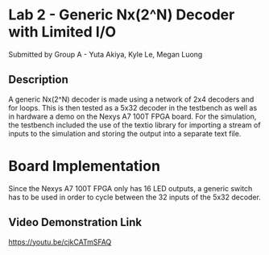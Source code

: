 # Lab 2 - Generic Nx(2^N) Decoder with Limited I/O
Submitted by Group A - Yuta Akiya, Kyle Le, Megan Luong

## Description
 A generic Nx(2^N) decoder is made using a network of 2x4 decoders and for loops. This is then tested as a 5x32 decoder in the testbench as well as in hardware a demo on the Nexys A7 100T FPGA board.
 For the simulation, the testbench included the use of the textio library for importing a stream of inputs to the simulation and storing the output into a separate text file.

# Board Implementation
Since the Nexys A7 100T FPGA only has 16 LED outputs, a generic switch has to be used in order to cycle between the 32 inputs of the 5x32 decoder.

## Video Demonstration Link
https://youtu.be/cjkCATmSFAQ
